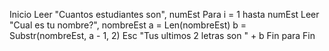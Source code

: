 Inicio
    Leer "Cuantos estudiantes son", numEst
    Para i = 1 hasta numEst
        Leer "Cual es tu nombre?", nombreEst
        a = Len(nombreEst)
        b = Substr(nombreEst, a - 1, 2)
        Esc "Tus ultimos 2 letras son " + b
    Fin para
Fin
